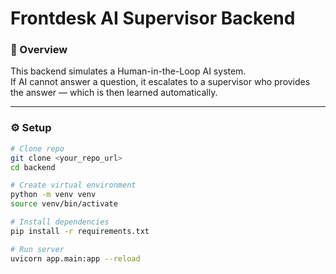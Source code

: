 # Frontdesk AI Supervisor Backend

### 🧠 Overview
This backend simulates a Human-in-the-Loop AI system.  
If AI cannot answer a question, it escalates to a supervisor who provides the answer — which is then learned automatically.

---

### ⚙️ Setup

```bash
# Clone repo
git clone <your_repo_url>
cd backend

# Create virtual environment
python -m venv venv
source venv/bin/activate

# Install dependencies
pip install -r requirements.txt

# Run server
uvicorn app.main:app --reload
